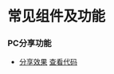 # 常见组件及功能

### PC分享功能
- [分享效果](https://lena126.github.io/bird/index.html) [查看代码](https://github.com/lena126/bird/blob/master/index.html)
